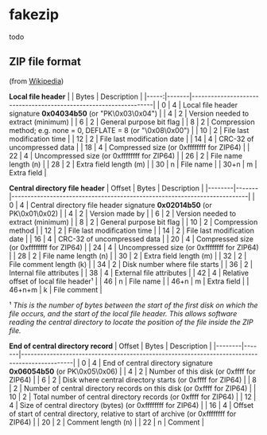 # fakezip

todo

## ZIP file format

(from [Wikipedia](https://en.wikipedia.org/wiki/ZIP_(file_format)))

**Local file header**
|      | Bytes | Description                                                      |
|-----:|-------|------------------------------------------------------------------|
| 0    | 4     | Local file header signature **0x04034b50** (or "PK\0x03\0x04")   |
| 4    | 2     | Version needed to extract (minimum)                              |
| 6    | 2     | General purpose bit flag                                         |
| 8    | 2     | Compression method; e.g. none = 0, DEFLATE = 8 (or "\0x08\0x00") |
| 10   | 2     | File last modification time                                      |
| 12   | 2     | File last modification date                                      |
| 14   | 4     | CRC-32 of uncompressed data                                      |
| 18   | 4     | Compressed size (or 0xffffffff for ZIP64)                        |
| 22   | 4     | Uncompressed size (or 0xffffffff for ZIP64)                      |
| 26   | 2     | File name length (n)                                             |
| 28   | 2     | Extra field length (m)                                           |
| 30   | n     | File name                                                        |
| 30+n | m     | Extra field                                                      |

**Central directory file header**
| Offset | Bytes | Description                                                              |
|--------|-------|--------------------------------------------------------------------------|
| 0      | 4     | Central directory file header signature **0x02014b50** (or PK\0x01\0x02) |
| 4      | 2     | Version made by                                                          |
| 6      | 2     | Version needed to extract (minimum)                                      |
| 8      | 2     | General purpose bit flag                                                 |
| 10     | 2     | Compression method                                                       |
| 12     | 2     | File last modification time                                              |
| 14     | 2     | File last modification date                                              |
| 16     | 4     | CRC-32 of uncompressed data                                              |
| 20     | 4     | Compressed size (or 0xffffffff for ZIP64)                                |
| 24     | 4     | Uncompressed size (or 0xffffffff for ZIP64)                              |
| 28     | 2     | File name length (n)                                                     |
| 30     | 2     | Extra field length (m)                                                   |
| 32     | 2     | File comment length (k)                                                  |
| 34     | 2     | Disk number where file starts                                            |
| 36     | 2     | Internal file attributes                                                 |
| 38     | 4     | External file attributes                                                 |
| 42     | 4     | Relative offset of local file header¹                                    |
| 46     | n     | File name                                                                |
| 46+n   | m     | Extra field                                                              |
| 46+n+m | k     | File comment                                                             |

¹ _This is the number of bytes between the start of the first disk on which the file occurs, and the start of the local file header. This allows software reading the central directory to locate the position of the file inside the ZIP file._

**End of central directory record**
| Offset | Bytes | Description                                                                                  |
|--------|-------|----------------------------------------------------------------------------------------------|
| 0      | 4     | End of central directory signature **0x06054b50** (or PK\0x05\0x06)                          |
| 4      | 2     | Number of this disk (or 0xffff for ZIP64)                                                    |
| 6      | 2     | Disk where central directory starts (or 0xffff for ZIP64)                                    |
| 8      | 2     | Number of central directory records on this disk (or 0xffff for ZIP64)                       |
| 10     | 2     | Total number of central directory records (or 0xffff for ZIP64)                              |
| 12     | 4     | Size of central directory (bytes) (or 0xffffffff for ZIP64)                                  |
| 16     | 4     | Offset of start of central directory, relative to start of archive (or 0xffffffff for ZIP64) |
| 20     | 2     | Comment length (n)                                                                           |
| 22     | n     | Comment                                                                                      |
